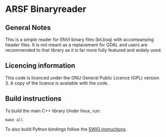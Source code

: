 # ARSF Binaryreader #

## General Notes ##

This is a simple reader for ENVI binary files (bil,bsq) with accompanying header files. It is not meant as a replacement for GDAL and users are recommended to that library as it is far more fully featured and widely used.

## Licencing information ##

This code is licenced under the GNU General Public Licence (GPL) version 3. A copy of the licence is available with the code.

## Build instructions ##

To build the main C++ library Under linux, run:
```
make all
```
To also build Python bindings follow the [SWIG instructions](swig/README.md).
